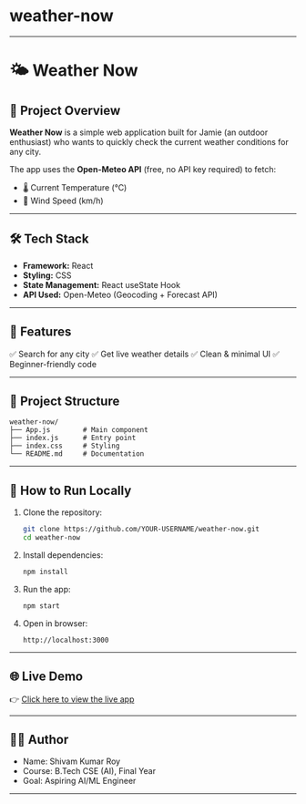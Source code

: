 
# weather-now

---

# 🌤️ Weather Now

## 📌 Project Overview

**Weather Now** is a simple web application built for Jamie (an outdoor enthusiast) who wants to quickly check the current weather conditions for any city.

The app uses the **Open-Meteo API** (free, no API key required) to fetch:

* 🌡 Current Temperature (°C)
* 💨 Wind Speed (km/h)

---

## 🛠️ Tech Stack

* **Framework:** React
* **Styling:** CSS
* **State Management:** React useState Hook
* **API Used:** Open-Meteo (Geocoding + Forecast API)

---

## 🚀 Features

✅ Search for any city
✅ Get live weather details
✅ Clean & minimal UI
✅ Beginner-friendly code

---

## 📂 Project Structure

```
weather-now/
├── App.js        # Main component
├── index.js      # Entry point
├── index.css     # Styling
└── README.md     # Documentation
```

---

## 🎯 How to Run Locally

1. Clone the repository:

   ```bash
   git clone https://github.com/YOUR-USERNAME/weather-now.git
   cd weather-now
   ```
2. Install dependencies:

   ```bash
   npm install
   ```
3. Run the app:

   ```bash
   npm start
   ```
4. Open in browser:

   ```
   http://localhost:3000
   ```

---

## 🌐 Live Demo

👉 [Click here to view the live app](https://react-hegraqjy.stackblitz.io)

---



## 👨‍💻 Author

* Name: Shivam Kumar Roy
* Course: B.Tech CSE (AI), Final Year
* Goal: Aspiring AI/ML Engineer 

---

